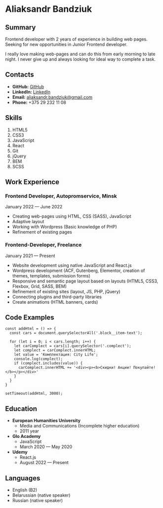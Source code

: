 # Aliaksandr Bandziuk

## Summary

Frontend developer with 2 years of experience in building web pages. Seeking for new opportunities in Junior Frontend developer.

I really love making web-pages and can do this from early morning to late night. I never give up and always looking for ideal way to complete a task.

## Contacts

* **GitHub:** [GitHub](https://github.com/aliaksandr-bandziuk/)
* **LinkedIn:** [LinkedIn](https://www.linkedin.com/in/bandziuk/)
* **Email:** [aliaksandr.bandziuk@gmail.com](aliaksandr.bandziuk@gmail.com)
* **Phone:** +375 29 232 11 08

## Skills

1. HTML5
2. CSS3
3. JavaScript
4. React
5. Git
6. jQuery
7. BEM
8. SCSS

## Work Experience

### Frontend Developer, Autopromservice, Minsk

January 2022 — June 2022

* Creating web-pages using HTML, CSS (SASS), JavaScript
* Adaptive layout
* Working with Wordpress (Basic knowledge of PHP)
* Refinement of existing pages

### Frontend-Developer, Freelance

January 2021 — Present

* Website development using native JavaScript and React.js
* Wordpress development (ACF, Gutenberg, Elementor, creation of themes, templates, submission forms)
* Responsive and semantic page layout based on layouts (HTML5, CSS3, Flexbox, Grid, SASS, BEM)
* Refinement of existing sites (layout, JS, PHP, jQuery)
* Connecting plugins and third-party libraries
* Create animations (HTML banners, cards)

## Code Examples

```
const addHtml = () => {
  const cars = document.querySelectorAll('.block__item-text');

  for (let i = 0; i < cars.length; i++) {
    let carComplect = cars[i].querySelector('.complect');
    let complect = carComplect.innerHTML;
    let value = 'Комплектация: City Life';
    console.log(complect);
    if (complect.includes(value)) {
      carComplect.innerHTML += '<div><p><b>Скидки! Акции! Покупайте!</b></p></div>'
    }
  }
}

setTimeout(addHtml, 3000);
```

## Education

* **European Humanities University**
  + Media and Communications (Incomplete higher education)
  + 2011 year
* **Glo Academy**
  + JavaScript
  + March 2020 — May 2020
* **Udemy**
  + React.js
  + August 2022 — Present

## Languages

* English (B2)
* Belarussian (native speaker)
* Russian (native speaker)